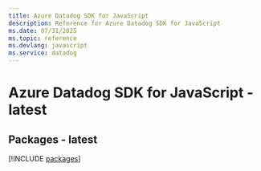 ```yaml
---
title: Azure Datadog SDK for JavaScript
description: Reference for Azure Datadog SDK for JavaScript
ms.date: 07/31/2025
ms.topic: reference
ms.devlang: javascript
ms.service: datadog
---
```

# Azure Datadog SDK for JavaScript - latest
## Packages - latest
[!INCLUDE [packages](datadog-index.md)]